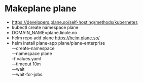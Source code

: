 # Makeplane plane

* https://developers.plane.so/self-hosting/methods/kubernetes
* kubectl create namespace plane
* DOMAIN_NAME=plane.linole.no
* helm repo add plane https://helm.plane.so/
* helm install plane-app plane/plane-enterprise \
  --create-namespace \
  --namespace plane \
  -f values.yaml \
  --timeout 10m \
  --wait \
  --wait-for-jobs